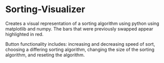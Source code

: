 # Sorting-Visualizer
Creates a visual representation of a sorting algorithm using python using matplotlib and numpy. The bars that were previously swapped appear highlighted in red. 

Button functionality includes: increasing and decreasing speed of sort, choosing a differing sorting algorithm, changing the size of the sorting algorithm, and reseting the algorithm.